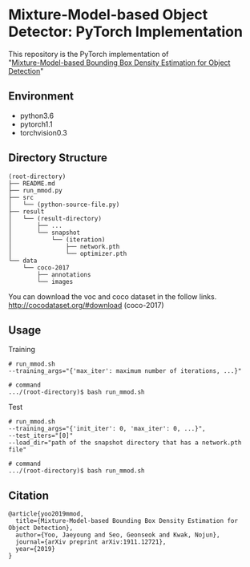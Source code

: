 Mixture-Model-based Object Detector: PyTorch Implementation
===========================================================

This repository is the PyTorch implementation of  
"[Mixture-Model-based Bounding Box Density Estimation for Object Detection](https://arxiv.org/abs/1911.12721)"

Environment
-----------
- python3.6
- pytorch1.1
- torchvision0.3

Directory Structure
-------------------
```
(root-directory)
├── README.md
├── run_mmod.py
├── src
│   └── (python-source-file.py)
├── result
│   └── (result-directory)
│       ├── ...
│       └── snapshot
│           └── (iteration)
│               ├── network.pth
│               └── optimizer.pth
└── data
    └── coco-2017
        ├── annotations
        └── images
```
You can download the voc and coco dataset in the follow links.  
http://cocodataset.org/#download (coco-2017)

Usage
-----
Training
```
# run_mmod.sh
--training_args="{'max_iter': maximum number of iterations, ...}"

# command
.../(root-directory)$ bash run_mmod.sh
```
Test
```
# run_mmod.sh
--training_args="{'init_iter': 0, 'max_iter': 0, ...}",
--test_iters="[0]"
--load_dir="path of the snapshot directory that has a network.pth file"

# command
.../(root-directory)$ bash run_mmod.sh
```

Citation
--------
```
@article{yoo2019mmod,
  title={Mixture-Model-based Bounding Box Density Estimation for Object Detection},
  author={Yoo, Jaeyoung and Seo, Geonseok and Kwak, Nojun},
  journal={arXiv preprint arXiv:1911.12721},
  year={2019}
}
```
